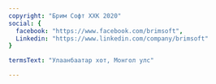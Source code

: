 ```yaml
---
copyright: "Брим Софт ХХК 2020"
social: {
  facebook: "https://www.facebook.com/brimsoft",
  Linkedin: "https://www.linkedin.com/company/brimsoft"
}

termsText: "Улаанбаатар хот, Монгол улс"

---
```


